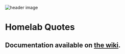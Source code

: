 ![header image](https://i.imgur.com/uaYp3QZ.png)
# Homelab Quotes

## Documentation available on [the wiki](https://github.com/vsco-girl/homelabquotes/wiki).
